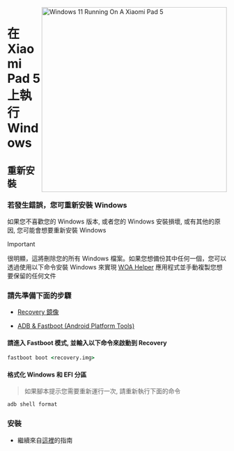 <img align="right" src="https://raw.githubusercontent.com/erdilS/Port-Windows-11-Xiaomi-Pad-5/main/nabu.png" width="425" alt="Windows 11 Running On A Xiaomi Pad 5">

# 在 Xiaomi Pad 5 上執行 Windows

## 重新安裝

### 若發生錯誤，您可重新安裝 Windows
如果您不喜歡您的 Windows 版本, 或者您的 Windows 安裝損壞, 或有其他的原因, 您可能會想要重新安裝 Windows

> [!IMPORTANT]
> 很明顯，這將刪除您的所有 Windows 檔案。如果您想備份其中任何一個，您可以透過使用以下命令安裝 Windows 來實現 [WOA Helper](https://github.com/erdilS/Port-Windows-11-Xiaomi-Pad-5/releases/download/dualboot/woahelper.apk) 應用程式並手動複製您想要保留的任何文件


### 請先準備下面的步驟
- [Recovery 鏡像](https://github.com/erdilS/Port-Windows-11-Xiaomi-Pad-5/releases/download/1.0/recovery.img)
  
- [ADB & Fastboot (Android Platform Tools)](https://developer.android.com/studio/releases/platform-tools)

#### 請進入 Fastboot 模式, 並輸入以下命令來啟動到 Recovery
```cmd
fastboot boot <recovery.img>
```

#### 格式化 Windows 和 EFI 分區
> 如果腳本提示您需要重新運行一次, 請重新執行下面的命令
```cmd
adb shell format
```


### 安裝
- 繼續來自[這裡](/guide/Traditional%20Chinese/3-install-tw.md#執行-msc)的指南

